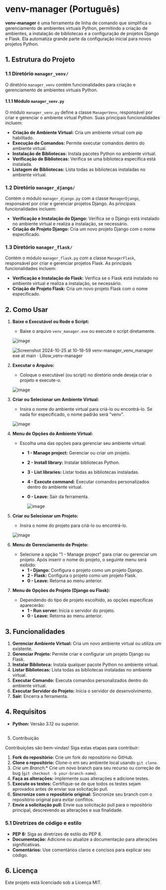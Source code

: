 # venv-manager (Português)

**venv-manager** é uma ferramenta de linha de comando que simplifica o gerenciamento de ambientes virtuais Python, permitindo a criação de ambientes, a instalação de bibliotecas e a configuração de projetos Django e Flask. Ela automatiza grande parte da configuração inicial para novos projetos Python.

## 1. Estrutura do Projeto

### 1.1 Diretório `manager_venv/`

O diretório `manager_venv` contém funcionalidades para criação e gerenciamento de ambientes virtuais Python.

#### 1.1.1 Módulo `manager_venv.py`

O módulo `manager_venv.py` define a classe `ManagerVenv`, responsável por criar e gerenciar o ambiente virtual Python. Suas principais funcionalidades incluem:

- **Criação de Ambiente Virtual:** Cria um ambiente virtual com pip habilitado.
- **Execução de Comandos:** Permite executar comandos dentro do ambiente virtual.
- **Instalação de Bibliotecas:** Instala pacotes Python no ambiente virtual.
- **Verificação de Bibliotecas:** Verifica se uma biblioteca específica está instalada.
- **Listagem de Bibliotecas:** Lista todas as bibliotecas instaladas no ambiente virtual.

### 1.2 Diretório `manager_django/`

Contém o módulo `manager_django.py` com a classe `ManagerDjango`, responsável por criar e gerenciar projetos Django. As principais funcionalidades incluem:

- **Verificação e Instalação do Django:** Verifica se o Django está instalado no ambiente virtual e realiza a instalação, se necessário.
- **Criação de Projeto Django:** Cria um novo projeto Django com o nome especificado.

### 1.3 Diretório `manager_flask/`

Contém o módulo `manager_flask.py` com a classe `ManagerFlask`, responsável por criar e gerenciar projetos Flask. As principais funcionalidades incluem:

- **Verificação e Instalação do Flask:** Verifica se o Flask está instalado no ambiente virtual e realiza a instalação, se necessário.
- **Criação de Projeto Flask:** Cria um novo projeto Flask com o nome especificado.

## 2. Como Usar

1. **Baixe o Executável ou Rode o Script:**
   - Baixe o arquivo `venv_manager.exe` ou execute o script diretamente.

   ![image](https://github.com/user-attachments/assets/33031f06-ac2b-4b1b-879e-ae87a7f39b25)

   ![Screenshot 2024-10-25 at 10-18-59 venv-manager_venv_manager exe at main · Lillow_venv-manager](https://github.com/user-attachments/assets/8841c9e9-8aab-4bdd-bbda-82bf83140426)


3. **Executar o Arquivo:**
   - Coloque o executável (ou script) no diretório onde deseja criar o projeto e execute-o.

   ![image](https://github.com/user-attachments/assets/e4e19fde-1fdd-44cc-b8c9-27767107e23f)


4. **Criar ou Selecionar um Ambiente Virtual:**
   - Insira o nome do ambiente virtual para criá-lo ou encontrá-lo. Se nada for especificado, o nome padrão será "venv".

   ![image](https://github.com/user-attachments/assets/3b596f01-ef71-48b4-81b9-20b06f68b043)


5. **Menu de Opções do Ambiente Virtual:**
   - Escolha uma das opções para gerenciar seu ambiente virtual:
     - **1 - Manage project:** Gerenciar ou criar um projeto.
     - **2 - Install library:** Instalar bibliotecas Python.
     - **3 - List libraries:** Listar todas as bibliotecas instaladas.
     - **4 - Execute command:** Executar comandos personalizados dentro do ambiente virtual.
     - **0 - Leave:** Sair da ferramenta.
    
       ![image](https://github.com/user-attachments/assets/09fbfabb-2279-4495-b89f-a5ae5182c683)


6. **Criar ou Selecionar um Projeto:**
   - Insira o nome do projeto para criá-lo ou encontrá-lo.

   ![image](https://github.com/user-attachments/assets/30a744be-fbd8-44ea-95d4-5adcbaff5fd8)


8. **Menu de Gerenciamento de Projeto:**
   - Selecione a opção "1 - Manage project" para criar ou gerenciar um projeto. Após inserir o nome do projeto, o seguinte menu será exibido:
     - **1 - Django:** Configura o projeto como um projeto Django.
     - **2 - Flask:** Configura o projeto como um projeto Flask.
     - **0 - Leave:** Retorna ao menu anterior. 

7. **Menu de Opções do Projeto (Django ou Flask):**
   - Dependendo do tipo de projeto escolhido, as opções específicas aparecerão:
     - **1 - Run server:** Inicia o servidor do projeto.
     - **0 - Leave:** Retorna ao menu anterior.

## 3. Funcionalidades

1. **Gerenciar Ambiente Virtual:** Cria um novo ambiente virtual ou utiliza um existente.
2. **Gerenciar Projeto:** Permite criar e configurar um projeto Django ou Flask.
3. **Instalar Biblioteca:** Instala qualquer pacote Python no ambiente virtual.
4. **Listar Bibliotecas:** Lista todas as bibliotecas instaladas no ambiente virtual.
5. **Executar Comando:** Executa comandos personalizados dentro do ambiente virtual.
6. **Executar Servidor do Projeto:** Inicia o servidor de desenvolvimento.
7. **Sair:** Encerra a ferramenta.

## 4. Requisitos

- **Python:** Versão 3.12 ou superior.

##

 5. Contribuição

Contribuições são bem-vindas! Siga estas etapas para contribuir:

1. **Fork do repositório:** Crie um fork do repositório no GitHub.
2. **Clone o repositório:** Clone-o em seu ambiente local usando `git clone`.
3. *Crie um Branch:** Crie um novo branch para seu recurso ou correção de bug (`git checkout -b your-branch-name`).
4. **Faça as alterações:** implemente suas alterações e adicione testes.
5. **Execute os testes:** Certifique-se de que todos os testes sejam aprovados antes de enviar sua solicitação pull.
6. **Sincronize com o repositório original:** Sincronize seu branch com o repositório original para evitar conflitos.
7. **Envie a solicitação pull:** Envie sua solicitação pull para o repositório principal, descrevendo as alterações e sua finalidade.

### 5.1 Diretrizes de código e estilo

- **PEP 8:** Siga as diretrizes de estilo do PEP 8.
- **Documentação:** Adicione ou atualize a documentação para alterações significativas.
- **Comentários:** Use comentários claros e concisos para explicar seu código.

## 6. Licença

Este projeto está licenciado sob a Licença MIT.
